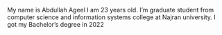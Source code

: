 My name is Abdullah Ageel I am 23 years old. I’m graduate student from computer science and information systems college at Najran university. I got my Bachelor’s degree in 2022
